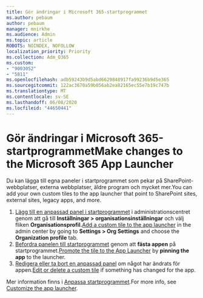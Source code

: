 ```yaml
---
title: Gör ändringar i Microsoft 365-startprogrammet
ms.author: pebaum
author: pebaum
manager: mnirkhe
ms.audience: Admin
ms.topic: article
ROBOTS: NOINDEX, NOFOLLOW
localization_priority: Priority
ms.collection: Adm_O365
ms.custom:
- "9003052"
- "5811"
ms.openlocfilehash: adb59243b9d5abd6629848917fa99236b9d5e365
ms.sourcegitcommit: 122ac3670a59b056ab2ea82165ec55e7b19c747b
ms.translationtype: MT
ms.contentlocale: sv-SE
ms.lasthandoff: 06/08/2020
ms.locfileid: "44650441"
---
```

# <a name="make-changes-to-the-microsoft-365-app-launcher"></a><span data-ttu-id="6168a-102">Gör ändringar i Microsoft 365-startprogrammet</span><span class="sxs-lookup"><span data-stu-id="6168a-102">Make changes to the Microsoft 365 App Launcher</span></span>

<span data-ttu-id="6168a-103">Du kan lägga till egna paneler i startprogrammet som pekar på SharePoint-webbplatser, externa webbplatser, äldre program och mycket mer.</span><span class="sxs-lookup"><span data-stu-id="6168a-103">You can add your own custom tiles to the app launcher that point to SharePoint sites, external sites, legacy apps, and more.</span></span>

1. <span data-ttu-id="6168a-104">[Lägg till en anpassad panel i startprogrammet](https://docs.microsoft.com/microsoft-365/admin/manage/customize-the-app-launcher) i administrationscentret genom att gå till **Inställningar > organisationsinställningar** och välj fliken **Organisationsprofil.**</span><span class="sxs-lookup"><span data-stu-id="6168a-104">[Add a custom tile to the app launcher](https://docs.microsoft.com/microsoft-365/admin/manage/customize-the-app-launcher) in the admin center by going to  **Settings > Org Settings**  and choose the  **Organization profile** tab.</span></span>
2. <span data-ttu-id="6168a-105">[Befordra panelen till startprogrammet](https://docs.microsoft.com/microsoft-365/admin/manage/customize-the-app-launcher#promote-the-tile-to-app-launcher) genom att **fästa appen** på startprogrammet.</span><span class="sxs-lookup"><span data-stu-id="6168a-105">[Promote the tile to the App Launcher](https://docs.microsoft.com/microsoft-365/admin/manage/customize-the-app-launcher#promote-the-tile-to-app-launcher) by **pinning the app** to the launcher.</span></span>
3. <span data-ttu-id="6168a-106">[Redigera eller ta bort en anpassad panel](https://docs.microsoft.com/microsoft-365/admin/manage/customize-the-app-launcher#edit-or-delete-a-custom-tile) om något har ändrats för appen.</span><span class="sxs-lookup"><span data-stu-id="6168a-106">[Edit or delete a custom tile](https://docs.microsoft.com/microsoft-365/admin/manage/customize-the-app-launcher#edit-or-delete-a-custom-tile) if something has changed for the app.</span></span>

<span data-ttu-id="6168a-107">Mer information finns i [Anpassa startprogrammet](https://docs.microsoft.com/microsoft-365/admin/manage/customize-the-app-launcher).</span><span class="sxs-lookup"><span data-stu-id="6168a-107">For more info, see [Customize the app launcher](https://docs.microsoft.com/microsoft-365/admin/manage/customize-the-app-launcher).</span></span>
